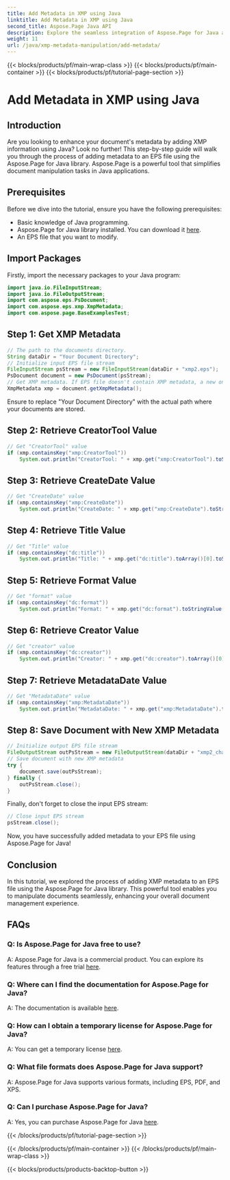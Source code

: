 ```yaml
---
title: Add Metadata in XMP using Java
linktitle: Add Metadata in XMP using Java
second_title: Aspose.Page Java API
description: Explore the seamless integration of Aspose.Page for Java and learn how to add XMP metadata to your EPS files effortlessly. Elevate your document management game today!
weight: 11
url: /java/xmp-metadata-manipulation/add-metadata/
---
```


{{< blocks/products/pf/main-wrap-class >}}
{{< blocks/products/pf/main-container >}}
{{< blocks/products/pf/tutorial-page-section >}}

# Add Metadata in XMP using Java

## Introduction
Are you looking to enhance your document's metadata by adding XMP information using Java? Look no further! This step-by-step guide will walk you through the process of adding metadata to an EPS file using the Aspose.Page for Java library. Aspose.Page is a powerful tool that simplifies document manipulation tasks in Java applications.
## Prerequisites
Before we dive into the tutorial, ensure you have the following prerequisites:
- Basic knowledge of Java programming.
- Aspose.Page for Java library installed. You can download it [here](https://releases.aspose.com/page/java/).
- An EPS file that you want to modify.
## Import Packages
Firstly, import the necessary packages to your Java program:
```java
import java.io.FileInputStream;
import java.io.FileOutputStream;
import com.aspose.eps.PsDocument;
import com.aspose.eps.xmp.XmpMetadata;
import com.aspose.page.BaseExamplesTest;
```
## Step 1: Get XMP Metadata
```java
// The path to the documents directory.
String dataDir = "Your Document Directory";
// Initialize input EPS file stream
FileInputStream psStream = new FileInputStream(dataDir + "xmp2.eps");
PsDocument document = new PsDocument(psStream);
// Get XMP metadata. If EPS file doesn't contain XMP metadata, a new one is created using values from PS metadata comments (%%Creator, %%CreateDate, %%Title, etc.)
XmpMetadata xmp = document.getXmpMetadata();
```
Ensure to replace "Your Document Directory" with the actual path where your documents are stored.

## Step 2: Retrieve CreatorTool Value
```java
// Get "CreatorTool" value
if (xmp.containsKey("xmp:CreatorTool"))
    System.out.println("CreatorTool: " + xmp.get("xmp:CreatorTool").toStringValue());
```
## Step 3: Retrieve CreateDate Value
```java
// Get "CreateDate" value
if (xmp.containsKey("xmp:CreateDate"))
    System.out.println("CreateDate: " + xmp.get("xmp:CreateDate").toStringValue());
```
## Step 4: Retrieve Title Value
```java
// Get "Title" value
if (xmp.containsKey("dc:title"))
    System.out.println("Title: " + xmp.get("dc:title").toArray()[0].toStringValue());
```
## Step 5: Retrieve Format Value
```java
// Get "format" value
if (xmp.containsKey("dc:format"))
    System.out.println("Format: " + xmp.get("dc:format").toStringValue());
```
## Step 6: Retrieve Creator Value
```java
// Get "creator" value
if (xmp.containsKey("dc:creator"))
    System.out.println("Creator: " + xmp.get("dc:creator").toArray()[0].toStringValue());
```
## Step 7: Retrieve MetadataDate Value
```java
// Get "MetadataDate" value
if (xmp.containsKey("xmp:MetadataDate"))
    System.out.println("MetadataDate: " + xmp.get("xmp:MetadataDate").toStringValue());
```
## Step 8: Save Document with New XMP Metadata
```java
// Initialize output EPS file stream
FileOutputStream outPsStream = new FileOutputStream(dataDir + "xmp2_changed.eps");
// Save document with new XMP metadata
try {			
    document.save(outPsStream);
} finally {
    outPsStream.close();
}
```
Finally, don't forget to close the input EPS stream:
```java
// Close input EPS stream
psStream.close();
```
Now, you have successfully added metadata to your EPS file using Aspose.Page for Java!
## Conclusion
In this tutorial, we explored the process of adding XMP metadata to an EPS file using the Aspose.Page for Java library. This powerful tool enables you to manipulate documents seamlessly, enhancing your overall document management experience.
## FAQs
### Q: Is Aspose.Page for Java free to use?
A: Aspose.Page for Java is a commercial product. You can explore its features through a free trial [here](https://releases.aspose.com/).
### Q: Where can I find the documentation for Aspose.Page for Java?
A: The documentation is available [here](https://reference.aspose.com/page/java/).
### Q: How can I obtain a temporary license for Aspose.Page for Java?
A: You can get a temporary license [here](https://purchase.aspose.com/temporary-license/).
### Q: What file formats does Aspose.Page for Java support?
A: Aspose.Page for Java supports various formats, including EPS, PDF, and XPS.
### Q: Can I purchase Aspose.Page for Java?
A: Yes, you can purchase Aspose.Page for Java [here](https://purchase.aspose.com/buy).

{{< /blocks/products/pf/tutorial-page-section >}}

{{< /blocks/products/pf/main-container >}}
{{< /blocks/products/pf/main-wrap-class >}}

{{< blocks/products/products-backtop-button >}}
